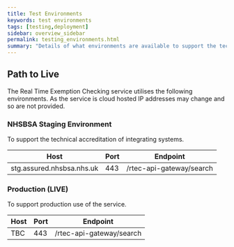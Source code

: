 ```yaml
---
title: Test Environments
keywords: test environments
tags: [testing,deployment]
sidebar: overview_sidebar
permalink: testing_environments.html
summary: "Details of what environments are available to support the technical accreditation and solution assurance process"
---
```


## Path to Live ##

The Real Time Exemption Checking service utilises the following environments. As the service is cloud hosted IP addresses may change and so are not provided.

### NHSBSA Staging Environment ###

To support the technical accreditation of integrating systems.

| Host                                        | Port  | Endpoint                          |
| --------------------------------------------| ----- | --------------------------------- |
| stg.assured.nhsbsa.nhs.uk            | 443   | /rtec-api-gateway/search   |


### Production (LIVE) ###

To support production use of the service.

| Host                                        | Port  | Endpoint                          |
| --------------------------------------------| ----- | --------------------------------- |
| TBC                                         | 443   | /rtec-api-gateway/search   |
